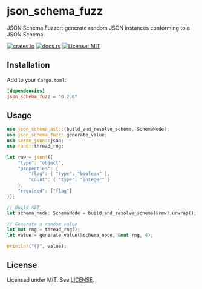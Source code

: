 # json_schema_fuzz

JSON Schema Fuzzer: generate random JSON instances conforming to a JSON Schema.

[![crates.io](https://img.shields.io/crates/v/json_schema_fuzz)](https://crates.io/crates/json_schema_fuzz) [![docs.rs](https://docs.rs/json_schema_fuzz/badge.svg)](https://docs.rs/json_schema_fuzz) [![License: MIT](https://img.shields.io/badge/license-MIT-blue.svg)](../LICENSE)

## Installation

Add to your `Cargo.toml`:

```toml
[dependencies]
json_schema_fuzz = "0.2.0"
```

## Usage

```rust
use json_schema_ast::{build_and_resolve_schema, SchemaNode};
use json_schema_fuzz::generate_value;
use serde_json::json;
use rand::thread_rng;

let raw = json!({
    "type": "object",
    "properties": {
        "flag": { "type": "boolean" },
        "count": { "type": "integer" }
    },
    "required": ["flag"]
});

// Build AST
let schema_node: SchemaNode = build_and_resolve_schema(&raw).unwrap();

// Generate a random value
let mut rng = thread_rng();
let value = generate_value(&schema_node, &mut rng, 4);

println!("{}", value);
```

## License

Licensed under MIT. See [LICENSE](../LICENSE).
